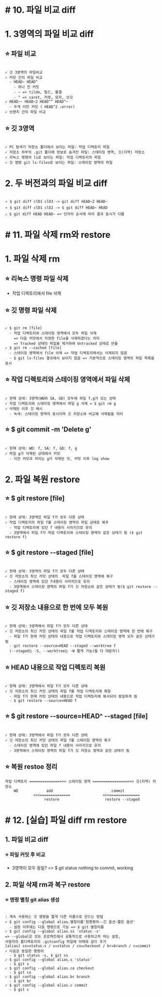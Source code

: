 # # 10. 파일 비교 diff
# 1. 3영역의 파일 비교 diff
## ⭐ 파일 비교
```

✓ 깃 3영역의 파일비교
✓ 커밋 간의 파일 비교
  - HEAD~ HEAD^
    - 하나 전 커밋
    - ~ => tilde, 틸드, 물결
    - ^ => caret, 커렛, 모자, 삿갓
✓ HEAD~~ HEAD~2 HEAD^^ HEAD^~
  - 두개 이전 커밋 ( HEAD^2 ⚠️error)
✓ 브랜치 간의 파일 비교

```
## ⭐ 깃 3영역
```

✓ PC 탐색기 저장소 폴더에서 보이는 파일: 작업 디렉토리 파일
✓ 저장소 하부의 .git 폴더에 정보로 숨겨진 파일: 스테이징 영역, 깃(지역) 저장소
✓ 리눅스 명령어 ls로 보이는 파일: 작업 디렉토리의 파일
✓ 깃 명령 git ls-files로 보이는 파일: 스테이징 영역의 파일

```
# 2. 두 버전과의 파일 비교 diff
```

⭐ $ git diff clD1 clD3 -> git diff HEAD~2 HEAD~
⭐ $ git diff clD1 clD2 -> $ git diff HEAD~ HEAD
⚠️ $ git diff HEAD HEAD~ => 인자의 순서에 따라 결과 표시가 다름

```
# # 11. 파일 삭제 rm와 restore 
# 1. 파일 삭제 rm
## ⭐ 리눅스 명령 파일 삭제
  - 작업 디렉토리에서 file 삭제
## ⭐ 깃 명령 파일 삭제
```

✓ $ git rm [file]
  - 작업 디렉토리와 스테이징 영역에서 모두 파일 삭제
    => 다음 커밋에서 지정한 file을 삭제하겠다는 의미
    => Tracked 상태의 파일을 제거하여 Untracked 상태로 만듦
✓ $ git rm --cached [file]
  - 스테이징 영역에서 file 삭제 => 작업 디렉토리에서는 삭제되지 않음
  - $ git ls-files 결과에서 보이지 않음 => 기본적으로 스테이징 영역의 파일 목록을 표시

```
## ⭐ 작업 디렉토리와 스테이징 영역에서 파일 삭제
```

✓ 현재 상태: 3영역(WD와 SA, GD) 모두에 파일 f,g가 있는 상태
✓ 작업 디렉토리와 스테이징 영역에서 파일 g 삭제 = $ git rm g
✓ 삭제된 이후 깃 배시
  - 녹색: 스테이징 영역의 표시이며 깃 저장소와 비교해 삭제됨을 의미

```
## ⭐ $ git commit -m 'Delete g'
```

✓ 현재 상태: WD: f, SA: f, GD: f, g
✓ 파일 g가 삭제된 상태에서 커밋
  - 이전 커밋과 차이는 g가 삭제된 것, 커밋 이후 log show

```
# 2. 파일 복원 restore
## ⭐ $ git restore [file]
```

✓ 현재 상태: 3영역은 파일 f가 모두 다른 상태
✓ 작업 디렉토리의 파일 f를 스테이징 영역의 파일 상태로 복주
  - 작업 디렉토리에 있던 f 내용이 사라지므로 유의
  - 3영역에서 파일 f가 작업 디렉토리와 스테이징 영역의 같은 상태가 됨 ($ git restore f)

```
## ⭐ $ git restore --staged [file]
```

✓ 현재 상태: 3영역의 파일 f가 모두 다른 상태
✓ 깃 저장소의 최신 커밋 상태의  파일 f를 스테이징 영역에 복구
  - 스테이징 영역에 있던 f내용이 사라지므로 유의
  - 3영역에서 스테이징 영역의 파일 f가 깃 저장소와 같은 상태가 됨($ git restore --staged f)

```
## ⭐ 깃 저장소 내용으로 한 번에 모두 복원
```

✓ 현재 상태: 3영역에서 파일 f가 모두 다른 상태
✓ 깃 저장소의 최신 커밋 상태의 파일 f를 작업 디렉토리와 스테이징 영역에 한 번에 복구
  - 파일 f가 현재 커밋 상태의 내용으로 작업 디렉토리와 스테이징 영역 모두 같은 상태가 됨
  - git restore --source=HEAD --staged --worktree f
  (--staged는 -S, --worktree는 -W 짧게 가능(둘 다 대문자))

```
## ⭐ HEAD 내용으로 작업 디렉토리 복원
```

✓ 현재 상태: 3영역에서 파일 f가 모두 다른 상태
✓ 깃 저장소의 최신 커밋 상태의 파일 f를 작업 디렉토리에 복원
  - 파일 f가 현재 커밋 상태의 내용으로 작업 디렉토리에 복사되어 동일하게 됨
  - $ git restore --source=HEAD f

```
## ⭐ $ git restore --source=HEAD^ --staged [file]
```

✓ 현재 상태: 3영역에서 파일 f가 모두 다른 상태
✓ 깃 저장소의 최신 커밋 상태의 파일 f를 스테이징 영역의 복구
  - 스테이징 영역에 있던 파일 f 내용이 사라지므로 유의
  - 3영역에서 스테이징 영역의 파일 f가 깃 저장소 영역과 같은 상태가 됨

```
## ⭐ 복원 restoe 정리
```
작업 디렉토리 ==============>>> 스테이징 영역 ================>>> 깃(지역) 저장소
    WD             add                           commit
             <<<==============               <<<==============
                  restore                     restore --staged       
```  
# # 12. [실습] 파일 diff rm restore
## 1. 파일 비교 diff 
### ⭐ 파일 커밋 후 비교
- 3영역이 모두 동일? => $ git status nothing to commit, working
## 2. 파일 삭제 rm과 복구 restore
### ⭐ 명령 별칭 git alias 생성
```

: 계속 사용하는 깃 명령을 짧게 다른 이름으로 만드는 방법
✓ $ git config --global alias.별칭이름'원명령어--긴 옵션-짧은 옵션'
  - 설정 이후에는 다음 명령으로 가능 => $ git 별칭이름
✓ $ git config --global alias.ss 'status -s'
=> --global은 모든 프로젝트에서 공통적으로 사용하고자 하는 설정,
사용자의 홈디렉토리의 .gitconfig 파일에 아래와 같이 추가
[alias] ss=status-s / s=status / co=checkout / br=branch / c=commit
✓ 다음은 동일한 명령어
  - $ git status -s, $ git ss
✓ $ git config --global alias.s 'status'
  - $ git s
✓ $ git config --global alias.co checkout
  - $ git co
✓ $ git config --global alias.br branch
  - $ git br
✓ $ git config --global alias.c commit
  - $ git c
